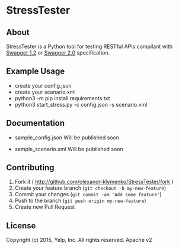 # StressTester

## About

StressTester is a Python tool for testing RESTful APIs compilant with [Swagger 1.2](https://github.com/swagger-api/swagger-spec/blob/master/versions/1.2.md) or [Swagger 2.0](https://github.com/swagger-api/swagger-spec/blob/master/versions/2.0.md) specification.

## Example Usage

* create your config.json
* create your scenario.xml
* python3 -m pip install requirements.txt
* python3 start_stress.py -c config.json -s scenario.xml

## Documentation

* sample_config.json
Will be published soon

* sample_scenario.xml
Will be published soon


## Contributing

1. Fork it ( http://github.com/olexandr-klymenko/StressTester/fork )
2. Create your feature branch (`git checkout -b my-new-feature`)
3. Commit your changes (`git commit -am 'Add some feature'`)
4. Push to the branch (`git push origin my-new-feature`)
5. Create new Pull Request

## License

Copyright (c) 2015, Yelp, Inc. All rights reserved.
Apache v2
